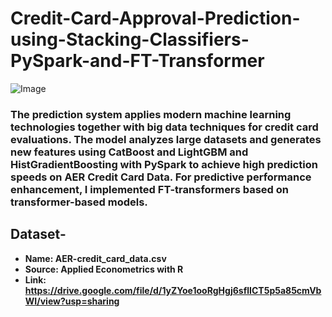 # Credit-Card-Approval-Prediction-using-Stacking-Classifiers-PySpark-and-FT-Transformer

![Image](https://github.com/user-attachments/assets/9f61381f-60c2-4e70-9391-29c6b666f712)

### The prediction system applies modern machine learning technologies together with big data techniques for credit card evaluations. The model analyzes large datasets and generates new features using CatBoost and LightGBM and HistGradientBoosting with PySpark to achieve high prediction speeds on AER Credit Card Data. For predictive performance enhancement, I implemented FT-transformers based on transformer-based models.

## Dataset-

- **Name: AER-credit_card_data.csv**  
- **Source: Applied Econometrics with R**
- **Link: https://drive.google.com/file/d/1yZYoe1ooRgHgj6sflICT5p5a85cmVbWI/view?usp=sharing**

  
